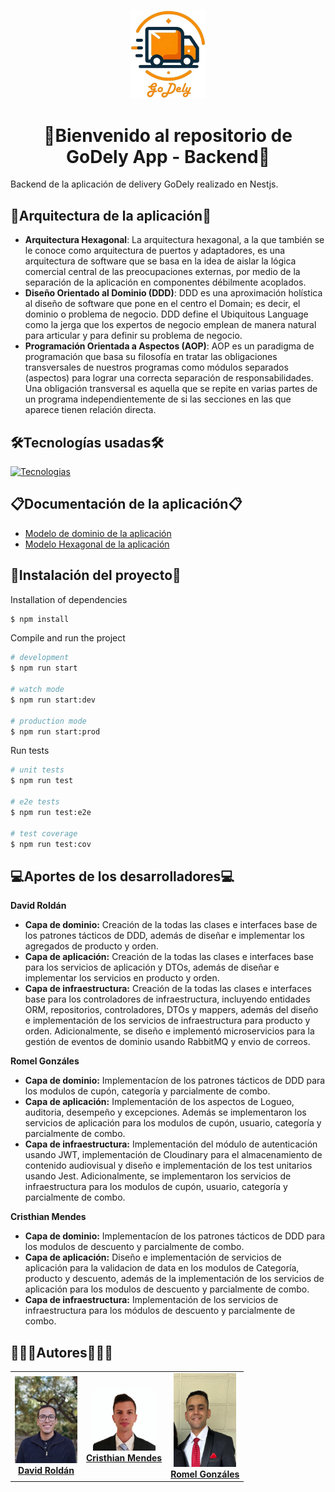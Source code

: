 <p align="center">
  <img src="documentation/godelylogo.jpg" width="120" alt="GoDely Logo" />
</p>

<h1 align="center">🚚Bienvenido al repositorio de GoDely App - Backend🚚</h1>

Backend de la aplicación de delivery GoDely realizado en Nestjs.

## 📐Arquitectura de la aplicación📏

- **Arquitectura Hexagonal**: La arquitectura hexagonal, a la que también se le conoce como arquitectura de puertos y adaptadores, es una arquitectura de software que se basa en la idea de aislar la lógica comercial central de las preocupaciones externas, por medio de la separación de la aplicación en componentes débilmente acoplados.
- **Diseño Orientado al Dominio (DDD)**: DDD es una aproximación holística al diseño de software que pone en el centro el Domain; es decir, el dominio o problema de negocio. DDD define el Ubiquitous Language como la jerga que los expertos de negocio emplean de manera natural para articular y para definir su problema de negocio.
- **Programación Orientada a Aspectos (AOP)**: AOP es un paradigma de programación que basa su filosofía en tratar las obligaciones transversales de nuestros programas como módulos separados (aspectos) para lograr una correcta separación de responsabilidades. Una obligación transversal es aquella que se repite en varias partes de un programa independientemente de si las secciones en las que aparece tienen relación directa.

## 🛠Tecnologías usadas🛠

[![Tecnologias](https://skillicons.dev/icons?i=postgres,nestjs,gmail,rabbitmq)](https://skillicons.dev)

## 📋Documentación de la aplicación📋

- [Modelo de dominio de la aplicación](documentation/Modelo_Dominio-OrangeTeamBackend.pdf)
- [Modelo Hexagonal de la aplicación](documentation/Diagrama_Hexagonal-OrangeTeamBackend.pdf)

## 🚧Instalación del proyecto🚧

Installation of dependencies

```bash
$ npm install
```

Compile and run the project

```bash
# development
$ npm run start

# watch mode
$ npm run start:dev

# production mode
$ npm run start:prod
```

Run tests

```bash
# unit tests
$ npm run test

# e2e tests
$ npm run test:e2e

# test coverage
$ npm run test:cov
```

## 💻Aportes de los desarrolladores💻

**David Roldán**
- **Capa de dominio:** Creación de la todas las clases e interfaces base de los patrones tácticos de DDD, además de diseñar e implementar los agregados de producto y orden.
- **Capa de aplicación:** Creación de la todas las clases e interfaces base para los servicios de aplicación y DTOs, además de diseñar e implementar los servicios en producto y orden.
- **Capa de infraestructura:** Creación de la todas las clases e interfaces base para los controladores de infraestructura, incluyendo entidades ORM, repositorios, controladores, DTOs y mappers, además del diseño e implementación de los servicios de infraestructura para producto y orden. Adicionalmente, se diseño e implementó microservicios para la gestión de eventos de dominio usando RabbitMQ y envio de correos.

**Romel Gonzáles**
- **Capa de dominio:** Implementacíon de los patrones tácticos de DDD para los modulos de cupón, categoría y parcialmente de combo.
- **Capa de aplicación:** Implementación de los aspectos de Logueo, auditoria, desempeño y excepciones. Además se implementaron los servicios de aplicación para los modulos de cupón, usuario, categoría y parcialmente de combo.
- **Capa de infraestructura:** Implementación del módulo de autenticación usando JWT, implementación de Cloudinary para el almacenamiento de contenido audiovisual y diseño e implementación de los test unitarios usando Jest. Adicionalmente, se implementaron los servicios de infraestructura para los modulos de cupón, usuario, categoría y parcialmente de combo.

**Cristhian Mendes**
- **Capa de dominio:** Implementacíon de los patrones tácticos de DDD para los modulos de descuento y parcialmente de combo.
- **Capa de aplicación:** Diseño e implementación de servicios de aplicación para la validacion de data en los modulos de Categoría, producto y descuento, además de la implementación de los servicios de aplicación para los modulos de descuento y parcialmente de combo.
- **Capa de infraestructura:** Implementación de los servicios de infraestructura para los módulos de descuento y parcialmente de combo.

## 👨🏽‍🎓Autores👨🏽‍💼

<table align="center">
  <tr>
    <td align="center">
      <img src="images/DavidRoldan.jpg" width="100" alt="David Roldán" />
      <br>
      <a href="https://github.com/deroldan26"><strong>David Roldán</strong></a>
    </td>
    <td align="center">
      <img src="images/CristhianMendes.jpg" width="100" alt="Developer 2" />
      <br>
      <a href="https://github.com/Cris27M"><strong>Cristhian Mendes</strong></a>
    </td>
    <td align="center">
      <img src="images/RomelGonzales.jpg" width="100" alt="Developer 3" />
      <br>
      <a href="https://github.com/romelgonzalez1"><strong>Romel Gonzáles</strong></a>
    </td>
  </tr>
</table>
